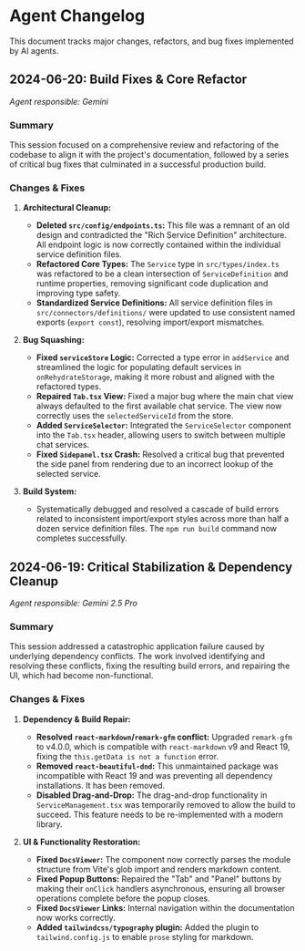 # Agent Changelog

This document tracks major changes, refactors, and bug fixes implemented by AI agents.

## 2024-06-20: Build Fixes & Core Refactor
*Agent responsible: Gemini*

### Summary
This session focused on a comprehensive review and refactoring of the codebase to align it with the project's documentation, followed by a series of critical bug fixes that culminated in a successful production build.

### Changes & Fixes

1.  **Architectural Cleanup:**
    -   **Deleted `src/config/endpoints.ts`:** This file was a remnant of an old design and contradicted the "Rich Service Definition" architecture. All endpoint logic is now correctly contained within the individual service definition files.
    -   **Refactored Core Types:** The `Service` type in `src/types/index.ts` was refactored to be a clean intersection of `ServiceDefinition` and runtime properties, removing significant code duplication and improving type safety.
    -   **Standardized Service Definitions:** All service definition files in `src/connectors/definitions/` were updated to use consistent named exports (`export const`), resolving import/export mismatches.

2.  **Bug Squashing:**
    -   **Fixed `serviceStore` Logic:** Corrected a type error in `addService` and streamlined the logic for populating default services in `onRehydrateStorage`, making it more robust and aligned with the refactored types.
    -   **Repaired `Tab.tsx` View:** Fixed a major bug where the main chat view always defaulted to the first available chat service. The view now correctly uses the `selectedServiceId` from the store.
    -   **Added `ServiceSelector`:** Integrated the `ServiceSelector` component into the `Tab.tsx` header, allowing users to switch between multiple chat services.
    -   **Fixed `Sidepanel.tsx` Crash:** Resolved a critical bug that prevented the side panel from rendering due to an incorrect lookup of the selected service.

3.  **Build System:**
    -   Systematically debugged and resolved a cascade of build errors related to inconsistent import/export styles across more than half a dozen service definition files. The `npm run build` command now completes successfully.

## 2024-06-19: Critical Stabilization & Dependency Cleanup
*Agent responsible: Gemini 2.5 Pro*

### Summary
This session addressed a catastrophic application failure caused by underlying dependency conflicts. The work involved identifying and resolving these conflicts, fixing the resulting build errors, and repairing the UI, which had become non-functional.

### Changes & Fixes
1.  **Dependency & Build Repair:**
    -   **Resolved `react-markdown`/`remark-gfm` conflict:** Upgraded `remark-gfm` to v4.0.0, which is compatible with `react-markdown` v9 and React 19, fixing the `this.getData is not a function` error.
    -   **Removed `react-beautiful-dnd`:** This unmaintained package was incompatible with React 19 and was preventing all dependency installations. It has been removed.
    -   **Disabled Drag-and-Drop:** The drag-and-drop functionality in `ServiceManagement.tsx` was temporarily removed to allow the build to succeed. This feature needs to be re-implemented with a modern library.

2.  **UI & Functionality Restoration:**
    -   **Fixed `DocsViewer`:** The component now correctly parses the module structure from Vite's glob import and renders markdown content.
    -   **Fixed Popup Buttons:** Repaired the "Tab" and "Panel" buttons by making their `onClick` handlers asynchronous, ensuring all browser operations complete before the popup closes.
    -   **Fixed `DocsViewer` Links:** Internal navigation within the documentation now works correctly.
    -   **Added `tailwindcss/typography` plugin:** Added the plugin to `tailwind.config.js` to enable `prose` styling for markdown. 